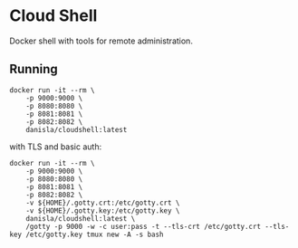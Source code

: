 # Cloud Shell

Docker shell with tools for remote administration.

## Running

```
docker run -it --rm \
    -p 9000:9000 \
    -p 8080:8080 \
    -p 8081:8081 \
    -p 8082:8082 \
    danisla/cloudshell:latest
```

with TLS and basic auth:

```
docker run -it --rm \
    -p 9000:9000 \
    -p 8080:8080 \
    -p 8081:8081 \
    -p 8082:8082 \
    -v ${HOME}/.gotty.crt:/etc/gotty.crt \
    -v ${HOME}/.gotty.key:/etc/gotty.key \
    danisla/cloudshell:latest \
    /gotty -p 9000 -w -c user:pass -t --tls-crt /etc/gotty.crt --tls-key /etc/gotty.key tmux new -A -s bash
```
